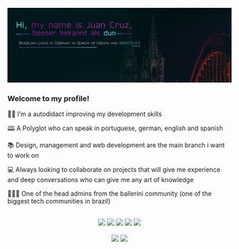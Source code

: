 ![banner](./Banner_Dun)




<h3>Welcome to my profile!</h3>

<p align="left">
    👋🏽 I’m a autodidact improving my development skills
</p>
<p align="left">
    🕮  A Polyglot who can speak in portuguese, german, english and spanish
</p>
<p align="left">
    📚 Design, management and web development are the main branch i want to work on
</p>
<p align="left">
    💻 Always looking to collaborate on projects that will give me experience and deep conversations who can give me any art of knowledge
</p>
<p align="left">
    🙋🏻‍♂️ One of the head admins from the ballerini community (one of the biggest tech communities in brazil)
</p>
<br/>
<div align="center"> 
  <a href="https://www.instagram.com/juan.blandi" target="_blank"><img src="https://img.shields.io/badge/-Instagram-%23E4405F?style=for-the-badge&logo=instagram&logoColor=white" target="_blank"></a>
 	<a href="https://www.twitch.tv/fordun" target="_blank"><img src="https://img.shields.io/badge/Twitch-9146FF?style=for-the-badge&logo=twitch&logoColor=white" target="_blank"></a>
 <a href="https://discord.gg/ballerini" target="_blank"><img src="https://img.shields.io/badge/Discord-7289DA?style=for-the-badge&logo=discord&logoColor=white" target="_blank"></a> 
  <a href = "mailto:cruzjuanblandi@gmail.com"><img src="https://img.shields.io/badge/-Gmail-%23333?style=for-the-badge&logo=gmail&logoColor=white" target="_blank"></a>
  <a href="https://www.linkedin.com/in/juan-cruz-blandi/" target="_blank"><img src="https://img.shields.io/badge/-LinkedIn-%230077B5?style=for-the-badge&logo=linkedin&logoColor=white" target="_blank"></a> 
 
</div>
<br/>
  <div align="center">
    <img height="220em" src="https://github-readme-stats.vercel.app/api?username=fordunn&show_icons=true&t&theme=radical"/>
    <img height="220em" src="https://github-readme-stats.vercel.app/api/top-langs/?username=fordunn&langs_count=4)](https://github.com/anuraghazra/github-readme-statsCompact&theme=radical"/>
</div>
